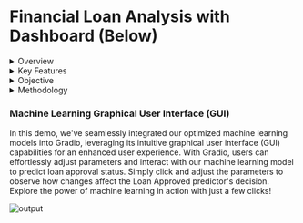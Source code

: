 # Financial Loan Analysis with Dashboard (Below)
<details>
  <summary>Overview</summary>

## Overview

For this project, we utilize a financial loan dataset to delve into insights across various features. Our objectives include determining which categorical features contribute most significantly to profitability, evaluating the impact of interest rates, debt-to-income, annual income on profits, investigating correlations between these variables and profitability, and exploring additional factors of interest. For this analysis, we leverage SQL for data extraction, and Python equipped with the `pandas` library for data analysis, `seaborn` for data visualization, and `scikit-learn` for machine learning. Furthermore, we enhance our visualization with the interactive dashboard features of **Power BI** , providing more detailed and dynamic visualizations. 

Subsequently, we trained and optimized a machine learning model using feature selection techniques such as **Chi-Square** and **ANOVA**, along with `optuna` to select the best hyperparameters for the XGBoost (XGB) model. The target label 'loan status' was used as y in this process. To create a binary classification task determining 'Approved' or 'Not Approved', we modified the 'loan status' variable, assigning the label '1' to instances of 'Current' and 'Fully Paid', and '0' to instances of 'Charged Off'.  This was done to predict whether applicants will be eligible for loans in the future. The process was facilitated through a machine learning graphical user interface (GUI) provided by `gradio`, as demonstrated below. 

If you want to explore further or experiment with the GUI, feel free to check out the script labeled **Gradio.ipynb**.
</details>

<details>
  <summary>Key Features</summary>

## Key Features
- **Financial Loan Dataset**: Extraction of data from Microsoft SQL Server
- **Feature Engineering**: Utilize K-means clustering to group job titles into distinct job categories and remove redundant features such as ID, last_credit_pull_date	last_payment_date, etc
- **Data Analysis**: Performing in-depth analysis of the dataset to extract insights and understand the relationships between different features and loan profitability. 
- **Feature Selection**: Employ feature selection techniques like Chi-Square and ANOVA to eliminate features with p-values exceeding 0.05.
- **Machine Learning Model**: Experiment with various machine learning algorithms including XGBoost, LightGBM, CatBoost, and Random Forest to predict future loan eligibility based on selected features and target labels and assess the performance of each model using the F1 score to determine the best-performing model.
- **Class Imbalance Technique**: Experiment with undersampling techniques like Tomek Links and oversampling techniques like SMOTE to assess if the results improve.
- **Hyperparameter Tuning**: Utilizing Optuna to automatically select the best hyperparameters for the machine learning model, enhancing its predictive performance.
- **Interactive Dashboard**: Enhancing data visualization using Power BI to create detailed and dynamic visualizations for better understanding and interpretation of results.
- **Graphical User Interface (GUI)**: Facilitating the machine learning process through a graphical user interface (GUI) provided by gradio, allowing for easy interaction and prediction of loan eligibility.
</details>

<details>
  <summary>Objective</summary>
  
## Objective

1. **Profitability Analysis:(Power BI)**
   - Identify which categorical features such as months, purpose have the highest and lowest profitability.
   - Analyze factors like interest rate, loan amount, and term to understand their impact on profitability.
     
2. **Loan Performance Analysis: (Machine Learning)**
   - Analyze the loan status column to understand the performance of loans over time.
   - Assess the impact of various features such as employment length, grade, home ownership, and purpose on loan status.
</details>

<details>
  <summary>Methodology</summary>
  
## Methodology

### 1) Data Extraction & Data Wrangling

To demonstrate my SQL skills, I manually import the dataset into Microsoft Server. Using SQL, I generate various results and insights, which are saved in an SQL Report under the SQL folder. Subsequently, I utilize the Python `pyodbc` library to extract the data from the SQL Server for further analysis and processing. Additionally, I conduct data wrangling tasks such as removing duplicates and missing values, and ensuring correct data types are assigned.

### 2) Feature Enginerring

In feature engineering, `Selenium` is utilized to extract the longitude and latitude coordinates of US states, enabling geographical visualization in Power BI. Additionally, K-Means clustering with 29 clusters is applied to categorize job titles into 15 distinct job categories, enhancing the granularity of job classification for deeper analysis. Moreover, employment length values are standardized: durations '1 < years' are transformed to 0 years, and durations exceeding '10 > years' are adjusted to 11 years to ensure compatibility with the XGBoost (XGB) model. Furthermore, months are extracted from the issue_date columns, and profit is calculated by subtracting the loan amount from the total payment.

### 3) Exploratory Data Analysis (EDA)

<details>
  <summary> Univariate Distributions</summary>

We initiate our Exploratory Data Analysis by examining univariate distributions, focusing on both numerical and categorical features. For numerical features, we apply box plot and remove extreme outliers from 'annual income' and 'total account' and assess skewness using the `stats` library, revealing a high right-skewness value of 31.04 for the annual income feature. Given that this is a classification problem, it's worth noting that non-parametric models like XGBoost (XGB) and LightGBM (LGM) are less impacted by skewness. For categorical features, we employ bar plots to analyze the distribution of loan statuses and loan terms:

  - For loan status, 83% have been fully paid, 13% have been charged off, and 2% are currently active.
    
  - Loans with a term of 36 months are nearly three times as common as those with a term of 60 months indicating a strong preference among borrowers for shorter loan durations.
    
  - The majority of loans, comprising around 67%, originate from organizations such as STARBUCKS, while public service accounts for 8% of loans. This trend may be attributed to employee loan programs and the stable employment typically found within these organizations.
    
  - 'Debt Consolidation' accounts for the largest share at 47.2%, followed by credit card debt consolidation at 12%. 'Debt Consolidation' is often chosen for its potential to secure lower interest rates compared to individual debts, resulting in benefits such as interest savings, simplified repayment, and improved creditworthiness
    
  - Approximately 90% of homeownership is divided between rental and mortgage, as owning a home may imply lower financial strain.
    
  - Analysis of popular US states reveals consistent top rankings for California, New York, Florida, and Texas consistently rank among the top five most popular states in the US. Consequently, the number of loans issued tends to be highest in these states. The popularity of these states attracts entrepreneurs and investors, leading to increased economic activity and demand for financial services, including loans.
    
  - There is a noticeable increase in loan issuance towards the end of the year, particularly in December and November. This trend could be attributed to various factors such as end-of-year financial planning, holiday expenses, or seasonal spending patterns. November might see a surge in loan issuance due to the preparation for holiday expenses and end-of-year financial decisions, which often coincide with the upcoming holiday season.
</details>

<details>
  <summary> Bivariate/Multivariate Distributions</summary>
  
1) **Analyzing Profit by State**
   
The top three states, California, New York, and Texas, have generated the highest profits, amounting to 5.4 million, 4 million, and $3 million, respectively. It's worth noting that California, New York, and Texas are among the top 10 most populous states in the U.S., as indicated by [StatsAmerica](https://www.statsamerica.org/sip/rank_list.aspx?rank_label=pop1) which could contribute to their higher profitability due to increased business activity and investment opportunities. Conversely, three states, Tennessee, Nebraska, and Indiana, have incurred negative profits.

2) **Analyzing Profit by Job Title & Purpose**

On average, sectors such as Education, Military, and Financial Services have demonstrated the highest profitability, whereas the self-employed sector exhibits a negative profile. This observation suggests the possibility of reducing the allocation of loans to self-employed individuals, as their ventures are not yielding significant profits. Conversely, there may be an opportunity to increase lending in the Education sector or introduce alternative schemes to attract more borrowers from profitable sectors.

3) **Charged Off Loans with Categorical Features**

In our analysis of loans with a "charged off" status, we observed notable trends. The likelihood of loans being charged off increases as the grading system progresses from 'A' to 'G', with Grade 'G' presenting the highest risk at a 31% charge-off rate. Small business loans stand out, with a quarter of them resulting in charge-offs, consistent with findings indicating negative profitability in this sector. Nebraska exhibits a remarkably high charge-off rate of 60%, aligning with its low profitability percentage. Furthermore, peak charge-off months are May and December, potentially due to seasonal factors such as increased spending on vacations and holiday-related expenses.

4) **Interest Rate with Categorical Features**
   
Higher interest rates often signal increased risk. For example, loans with longer durations, like 60-month terms, typically have higher rates than shorter-term loans, such as 36-month ones. Loan grades also follow this trend, with 'G' graded loans having the highest average rate (22%) and 'A' graded loans the lowest (7%). Rental properties and small business loans tend to have higher rates due to their perceived risk. Military occupations often face higher rates, reflecting the risks involved. December usually sees elevated rates, likely due to holiday spending.

5) **Debt-To-Income with Categorical Features**
   
A higher Debt-to-Income (DTI) ratio usually indicates increased financial risk, showing that a larger portion of income is used to repay debts, potentially straining finances. This risk can be heightened by other factors. For example, borrowers with lower credit grades often have higher DTI ratios, as do those using credit cards due to revolving credit structures. Certain occupations, like military service, may also show higher DTI ratios, influenced by salary structures or deployment-related expenses.

Geographical variations in DTI ratios can offer insights into regional risk profiles. States like Nebraska, with higher DTI ratios, may reflect local economic conditions or cost-of-living factors, contributing to increased financial risk in those areas.
  </details>

### 4) Feature Selection

For feature selection, prior to training, we first utilize chi-square `chi2_contingency` for categorical features and ANOVA `f_oneway` for numerical ones. If the p-values from either method exceed 0.05, we reject the feature. After training, we utilize XGB feature selection parameters to rank the importance of each feature and attempt to remove those with 0 importance. For example, we may replace 'Vermont', 'Tennessee', 'South Dakota', 'Mississippi', and 'Oklahoma' as 'Others' in the 'State' feature to enhance the model's performance.

### 5) Machine Learning 

The first step is to scale the numerical features using Standard Scaler. This is to ensure all numerical features are normalized to a consistent range, preventing certain features from dominating others during model training. Next, categorical features are transformed into one-hot encoding format. The dataset is then divided into an 80-20 split, with 80% designated for training and 20% for testing. Given the severe class imbalance in the dataset, we first train a baseline model to evaluate its performance. Our primary metric is the F1 score, as it combines both precision and recall to assess model effectiveness. 

Subsequently, we address the class imbalance using techniques such as undersampling and oversampling. For undersampling, we employ Tomek Links, which involve removing instances from the majority class that form Tomek links with instances from the minority class, rather than downsampling the larger class to match the size of the smaller class. For oversampling, we utilize SMOTE (Synthetic Minority Over-sampling Technique), which synthesizes instances for the minority class by leveraging K-nearest neighbor relationships. The number of nearest neighbors (K) is adjustable to suit the specific dataset characteristics and modeling objectives. Despite Tomek Links yielding slight improvements in model performance, SMOTE did not prove effective in my case.

Moving to feature selection with XGB models, 'Vermont', 'Tennessee', 'South Dakota', 'Mississippi', and 'Oklahoma' in the 'State' feature are replaced with 'Others' due to their lower importance. The model is then re-trained with the reduced feature set. 

Finally, we employ `Optuna` to optimize the models by tuning the parameters of XGBoost with Tomek Links and LightGBM with Tomek Links. This optimization process ensures that the models perform optimally by fine-tuning their parameters based on specified evaluation metrics. Our top-performing model is determined to be XGBoost with Tomek Links after the optimization process. 

### 6) Result

The table presented below is sorted based on the F1 score of each model.

### Baseline 

| Model                  | Precision |   Recall |      F1   |   AUC   |
|------------------------|-----------|----------|-----------|---------|
| XGBoost                | 0.975600	 | 0.975632 |  0.974903 |0.978645 |
| LightGBM               | 0.975928	 | 0.975632 |  0.974754	|0.979514 |
| CatBoost               | 0.975997  | 0.975502 |  0.974543 |0.983205 |
| Deep Learning	         | 0.961656  | 0.962541 |  0.961784	|0.960791 |
| Gradient Boosting      | 0.964339  | 0.963189 |  0.960869 |0.976053 |
| SVM	                   | 0.962597	 | 0.961115	|  0.958429 |0.970057 |
| Logistic Regression    | 0.957500  | 0.957874 |  0.955612 |0.951971 |
| Random Forest          | 0.937530	 | 0.932988 |  0.923629 |0.948796 |
| Extra Tree             | 0.897654  | 0.891380 |  0.861148	|0.905286 |

### UnderSampling (Tomek Links)

| Model                  | Precision |   Recall |      F1   |   AUC   |
|------------------------|-----------|----------|-----------|---------|
| **XGBoost**            | 0.977580	 | 0.977447	| 0.976751	| 0.979257|
| **LightGBM**           | 0.977083	 | 0.976798	| 0.976002	| 0.980277 |
| CatBoost               | 0.975309	 | 0.974854	| 0.973864	| 0.983643 |
| Deep Learning	         |0.960459	 | 0.961244	| 0.960697	| 0.960128 |
| Gradient Boosting      | 0.963253	 | 0.962022	| 0.959535	| 0.975482 |
| SVM	                   | 0.963253	 | 0.961892	| 0.959345	| 0.970672 |
| Logistic Regression    |0.957079	 | 0.957615	| 0.955426	| 0.952283|
| Random Forest          | 0.940920	 | 0.936876	| 0.928749	| 0.948122 |
| Extra Tree             | 0.895023	 | 0.890343	| 0.859823	| 0.898171 |

### After Feature Selection (Top 5)

| Model                  | Precision |   Recall |      F1   |   AUC   |
|------------------------|-----------|----------|-----------|---------|
| **XGBoost Tomek**      | 0.977833	 | 0.977706	| 0.977029	| 0.979802|
| **LightGBM Tomek**     | 0.977612	 | 0.977317	| 0.976549	| 0.980501 |
| XGBoost Baseline       | 0.975600	 | 0.975632	| 0.974903	| 0.978645 |
| LightGBM Baseline	     | 0.975928	 | 0.975632	| 0.974754	| 0.979514 |
| CatBoost Baseline      | 0.975873	 | 0.975373	| 0.974403	| 0.982934 |

### After Hyper parameter tunning (Top 2)

| Model                  | Precision |   Recall |      F1   |   AUC   |
|------------------------|-----------|----------|-----------|---------|
| **XGBoost Tomek Less Feature**     | 0.97808	| 0.977965	| 0.977306	| 0.980706|
| LightGBM Tomek Less Feature        | 0.97783	| 0.977705	| 0.977028	| 0.980501 |

</details>

### Machine Learning Graphical User Interface (GUI)

In this demo, we've seamlessly integrated our optimized machine learning models into Gradio, leveraging its intuitive graphical user interface (GUI) capabilities for an enhanced user experience. With Gradio, users can effortlessly adjust parameters and interact with our machine learning model to predict loan approval status. Simply click and adjust the parameters to observe how changes affect the Loan Approved predictor's decision. Explore the power of machine learning in action with just a few clicks!

![output](https://github.com/AsherTeo/Financial-Loan-Analytics/assets/78581569/c3c2a1f3-6dd3-41b0-ac4b-32f1a6588c3c)


